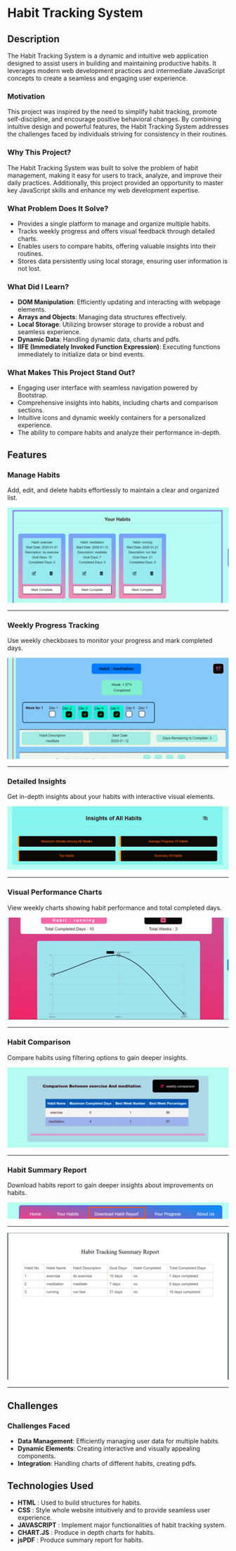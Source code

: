 # Habit Tracking System

## Description

The Habit Tracking System is a dynamic and intuitive web application designed to assist users in building and maintaining productive habits. It leverages modern web development practices and intermediate JavaScript concepts to create a seamless and engaging user experience.

### Motivation

This project was inspired by the need to simplify habit tracking, promote self-discipline, and encourage positive behavioral changes. By combining intuitive design and powerful features, the Habit Tracking System addresses the challenges faced by individuals striving for consistency in their routines.

### Why This Project?

The Habit Tracking System was built to solve the problem of habit management, making it easy for users to track, analyze, and improve their daily practices. Additionally, this project provided an opportunity to master key JavaScript skills and enhance my web development expertise.

### What Problem Does It Solve?

- Provides a single platform to manage and organize multiple habits.
- Tracks weekly progress and offers visual feedback through detailed charts.
- Enables users to compare habits, offering valuable insights into their routines.
- Stores data persistently using local storage, ensuring user information is not lost.

### What Did I Learn?

- **DOM Manipulation**: Efficiently updating and interacting with webpage elements.
- **Arrays and Objects**: Managing data structures effectively.
- **Local Storage**: Utilizing browser storage to provide a robust and seamless experience.
- **Dynamic Data**: Handling dynamic data, charts and pdfs.
- **IIFE (Immediately Invoked Function Expression)**: Executing functions immediately to initialize data or bind events.

### What Makes This Project Stand Out?

- Engaging user interface with seamless navigation powered by Bootstrap.
- Comprehensive insights into habits, including charts and comparison sections.
- Intuitive icons and dynamic weekly containers for a personalized experience.
- The ability to compare habits and analyze their performance in-depth.

## Features

### Manage Habits
Add, edit, and delete habits effortlessly to maintain a clear and organized list.

![Cards displaying all habits](images/featuresImages/habit-cards.png)

---

### Weekly Progress Tracking
Use weekly checkboxes to monitor your progress and mark completed days.

![Weekly containers for each habit displaying checkboxes](images/featuresImages/habit-containers.png)

---

### Detailed Insights
Get in-depth insights about your habits with interactive visual elements.

![Insights Options](images/featuresImages/insights-section.png)

---

### Visual Performance Charts
View weekly charts showing habit performance and total completed days.

![Chart](images/featuresImages/chart.png)

---

### Habit Comparison
Compare habits using filtering options to gain deeper insights.

![Comparison Showcase](images/featuresImages/comparison.png)

---

### Habit Summary Report
Download habits report to gain deeper insights about improvements on habits.

![Download Report](images/featuresImages/download-report.png)

---

![Report](images/featuresImages/habit-report.png)

---

## Challenges

### Challenges Faced
- **Data Management**: Efficiently managing user data for multiple habits.
- **Dynamic Elements**: Creating interactive and visually appealing components.
- **Integration**: Handling charts of different habits, creating pdfs.

## Technologies Used
- **HTML** : Used to build structures for habits.
- **CSS** : Style whole website intuitively and to provide seamless user experience.
- **JAVASCRIPT** : Implement major functionalities of habit tracking system.
- **CHART.JS** : Produce in depth charts for habits.
- **jsPDF** : Produce summary report for habits.